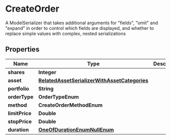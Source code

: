 

# CreateOrder

A ModelSerializer that takes additional arguments for \"fields\", \"omit\" and \"expand\" in order to control which fields are displayed, and whether to replace simple values with complex, nested serializations

## Properties

Name | Type | Description | Notes
------------ | ------------- | ------------- | -------------
**shares** | **Integer** |  | 
**asset** | [**RelatedAssetSerializerWithAssetCategories**](RelatedAssetSerializerWithAssetCategories.md) |  | 
**portfolio** | **String** |  |  [optional]
**orderType** | **OrderTypeEnum** |  | 
**method** | **CreateOrderMethodEnum** |  | 
**limitPrice** | **Double** |  |  [optional]
**stopPrice** | **Double** |  |  [optional]
**duration** | [**OneOfDurationEnumNullEnum**](OneOfDurationEnumNullEnum.md) |  |  [optional]



